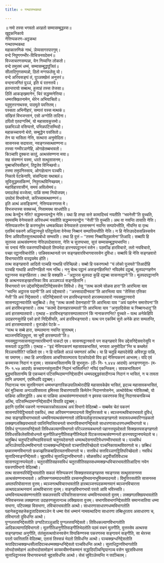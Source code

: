 ```yaml
---
title: ० गन्थारम्भकथा

---
```

॥ नमो तस्स भगवतो अरहतो सम्मासम्बुद्धस्स॥  
खुद्दकनिकाये  
नेत्तिप्पकरण-अट्ठकथा  
गन्थारम्भकथा  
महाकारुणिकं नाथं, ञेय्यसागरपारगुम्।  
वन्दे निपुणगम्भीर-विचित्रनयदेसनं॥  
विज्जाचरणसम्पन्ना, येन निय्यन्ति लोकतो।  
वन्दे तमुत्तमं धम्मं, सम्मासम्बुद्धपूजितं॥  
सीलादिगुणसम्पन्नो, ठितो मग्गफलेसु यो।  
वन्दे अरियसङ्घं तं, पुञ्ञक्खेत्तं अनुत्तरं॥  
वन्दनाजनितं पुञ्ञं, इति यं रतनत्तये।  
हतन्तरायो सब्बत्थ, हुत्वाहं तस्स तेजसा॥  
ठितिं आकङ्खमानेन, चिरं सद्धम्मनेत्तिया।  
धम्मरक्खितनामेन, थेरेन अभियाचितो॥  
पदुमुत्तरनाथस्स, पादमूले पवत्तितम्।  
पस्सता अभिनीहारं, सम्पत्तं यस्स मत्थकं॥  
संखित्तं विभजन्तानं, एसो अग्गोति तादिना।  
ठपितो एतदग्गस्मिं, यो महासावकुत्तमो॥  
छळभिञ्ञो वसिप्पत्तो, पभिन्नपटिसम्भिदो।  
महाकच्चायनो थेरो, सम्बुद्धेन पसंसितो॥  
तेन या भासिता नेत्ति, सत्थारा अनुमोदिता।  
सासनस्स सदायत्ता, नवङ्गस्सत्थवण्णना॥  
तस्सा गम्भीरञाणेहि, ओगाहेतब्बभावतो।  
किञ्चापि दुक्करा कातुं, अत्थसंवण्णना मया॥  
सह संवण्णनं यस्मा, धरते सत्थुसासनम्।  
पुब्बाचरियसीहानं, तिट्ठतेव विनिच्छयो॥  
तस्मा तमुपनिस्साय, ओगाहेत्वान पञ्चपि।  
निकाये पेटकेनापि, संसन्दित्वा यथाबलं॥  
सुविसुद्धमसंकिण्णं, निपुणत्थविनिच्छयम्।  
महाविहारवासीनं, समयं अविलोमयं॥  
पमादलेखं वज्जेत्वा, पाळिं सम्मा नियोजयम्।  
उपदेसं विभावेन्तो, करिस्सामत्थवण्णनं॥  
इति अत्थं असङ्किण्णं, नेत्तिप्पकरणस्स मे।  
विभजन्तस्स सक्कच्चं, निसामयथ साधवोति॥  
तत्थ केनट्ठेन नेत्ति? सद्धम्मनयनट्ठेन नेत्ति। यथा हि तण्हा सत्ते कामादिभवं नयतीति ‘‘भवनेत्ती’’ति वुच्चति, एवमयम्पि वेनेय्यसत्ते अरियधम्मं नयतीति सद्धम्मनयनट्ठेन ‘‘नेत्ती’’ति वुच्चति। अथ वा नयन्ति तायाति नेत्ति। नेत्तिप्पकरणेन हि करणभूतेन धम्मकथिका वेनेय्यसत्ते दस्सनमग्गं नयन्ति सम्पापेन्तीति, नीयन्ति वा एत्थ एतस्मिं पकरणे अधिट्ठानभूते पतिट्ठापेत्वा वेनेय्या निब्बानं सम्पापियन्तीति नेत्ति। न हि नेत्तिउपदेससन्निस्सयेन विना अविपरीतसुत्तत्थावबोधो सम्भवति। तथा हि वुत्तं – ‘‘तस्मा निब्बायितुकामेना’’तिआदि। सब्बापि हि सुत्तस्स अत्थसंवण्णना नेत्तिउपदेसायत्ता, नेत्ति च सुत्तप्पभवा, सुत्तं सम्मासम्बुद्धप्पभवन्ति।  
सा पनायं नेत्ति पकरणपरिच्छेदतो तिप्पभेदा हारनयपट्ठानानं वसेन। पठमञ्हि हारविचारो, ततो नयविचारो, पच्छा पट्ठानविचारोति। पाळिववत्थानतो पन सङ्गहवारविभागवारवसेन दुविधा। सब्बापि हि नेत्ति सङ्गहवारो विभागवारोति वारद्वयमेव होति।  
तत्थ सङ्गहवारो आदितो पञ्चहि गाथाहि परिच्छिन्नो। सब्बो हि पकरणत्थो ‘‘यं लोको पूजयते’’तिआदीहि पञ्चहि गाथाहि अपरिग्गहितो नाम नत्थि। ननु चेत्थ पट्ठानं असङ्गहितन्ति? नयिदमेवं दट्ठब्बं, मूलपदग्गहणेन पट्ठानस्स सङ्गहितत्ता। तथा हि वक्खति – ‘‘अट्ठारस मूलपदा कुहिं दट्ठब्बा सासनपट्ठाने’’ति। मूलपदपट्ठानानि हि अत्थनयसङ्खारत्तिका विय अञ्ञमञ्ञं सङ्गहितानि।  
विभागवारो पन उद्देसनिद्देसपटिनिद्देसवसेन तिविधो। तेसु ‘‘तत्थ कतमे सोळस हारा’’ति आरभित्वा याव ‘‘भवन्ति अट्ठारस पदानी’’ति अयं उद्देसवारो। ‘‘अस्सादादीनवता’’ति आरभित्वा याव ‘‘तेत्तिंसा एत्तिका नेत्ती’’ति अयं निद्देसवारो। पटिनिद्देसवारो पन हारविभङ्गवारो हारसम्पातवारो नयसमुट्ठानवारो सासनपट्ठानवारोति चतुब्बिधो। तेसु ‘‘तत्थ कतमो देसनाहारो’’ति आरभित्वा याव ‘‘अयं पहानेन समारोपना’’ति अयं हारविभङ्गवारो। तत्थ ‘‘कतमो देसनाहारसम्पातो’’ति आरभित्वा याव ‘‘अनुपादिसेसा च निब्बानधातू’’ति अयं हारसम्पातवारो। एत्थाह – हारविभङ्गहारसम्पातवारानं किं नानाकरणन्ति? वुच्चते – यत्थ अनेकेहिपि उदाहरणसुत्तेहि एको हारो निद्दिसीयति, अयं हारविभङ्गवारो। यत्थ पन एकस्मिं सुत्ते अनेके हारा सम्पतन्ति, अयं हारसम्पातवारो। वुत्तञ्हेतं पेटके –  
‘‘यत्थ च सब्बे हारा, सम्पतमाना नयन्ति सुत्तत्थम्।  
ब्यञ्जनविधिपुथुत्ता, सा भूमी हारसम्पातो’’ति॥  
नयसमुट्ठानसासनपट्ठानवारविभागो पाकटो एव। सासनपट्ठानवारो पन सङ्गहवारे विय उद्देसनिद्देसवारेसुपि न सरूपतो उद्धटोति। एत्थाह – ‘‘इदं नेत्तिप्पकरणं महासावकभासितं, भगवता अनुमोदित’’न्ति च कथमेतं विञ्ञायतीति? पाळितो एव। न हि पाळितो अञ्ञं पमाणतरं अत्थि। या हि चतूहि महापदेसेहि अविरुद्धा पाळि, सा पमाणम्। तथा हि अगरहिताय आचरियपरम्पराय पेटकोपदेसो विय इदं नेत्तिप्पकरणं आभतम्। यदि एवं कस्मास्स निदानं न वुत्तम्। सावकभासितानम्पि हि सुभसुत्त- (दी॰ नि॰ १.४४४ आदयो) अनङ्गणसुत्त- (म॰ नि॰ १.५७ आदयो) कच्चायनसंयुत्तादीनं निदानं भासितन्ति? नयिदं एकन्तिकम्। सावकभासितानं बुद्धभासितानम्पि हि एकच्चानं पटिसम्भिदामग्गनिद्देसादीनं धम्मपदबुद्धवंसादीनञ्च निदानं न भासितं, न च तावता तानि अप्पमाणं, एवमिधापि दट्ठब्बम्।  
निदानञ्च नाम सुत्तविनयानं धम्मभण्डागारिकउपालित्थेरादीहि महासावकेहेव भासितं, इदञ्च महासावकभासितं, थेरं मुञ्चित्वा अनञ्ञविसयत्ता इमिस्सा विचारणायाति किमेतेन निदानगवेसनेन, अत्थोयेवेत्थ गवेसितब्बो, यो पाळिया अविरुद्धोति। अथ वा पाळिया अत्थसंवण्णनाभावतो न इमस्स पकरणस्स विसुं निदानवचनकिच्चं अत्थि, पटिसम्भिदामग्गनिद्देसादीनं वियाति दट्ठब्बम्।  
इदानि एतस्मिं पकरणे नानप्पकारकोसल्लत्थं अयं विभागो वेदितब्बो – सब्बमेव चेतं पकरणं सासनपरियेट्ठिभावतो एकविधं, तथा अरियमग्गसम्पादनतो विमुत्तिरसतो च। ब्यञ्जनत्थविचारभावतो दुविधं, तथा सङ्गहविभागभावतो धम्मविनयत्थसंवण्णनतो लोकियलोकुत्तरत्थसङ्गहणतो रूपारूपधम्मपरिग्गाहकतो लक्खणलक्खियभावतो पवत्तिनिवत्तिवचनतो सभागविसभागनिद्देसतो साधारणासाधारणधम्मविभागतो च।  
तिविधं पुग्गलत्तयनिद्देसतो तिविधकल्याणविभागतो परिञ्ञत्तयकथनतो पहानत्तयूपदेसतो सिक्खत्तयसङ्गहणतो तिविधसंकिलेसविसोधनतो मूलगीतिअनुगीतिसङ्गीतिभेदतो पिटकत्तयत्थसंवण्णनतो हारनयपट्ठानप्पभेदतो च।  
चतुब्बिधं चतुप्पटिसम्भिदाविसयतो चतुनयदेसनतो धम्मत्थदेसनापटिवेधगम्भीरभावतो च। पञ्चविधं अभिञ्ञेय्यादिधम्मविभागतो पञ्चक्खन्धनिद्देसतो पञ्चगतिपरिच्छेदतो पञ्चनिकायत्थविवरणतो च। छब्बिधं छळारम्मणविभागतो छअज्झत्तिकबाहिरायतनविभागतो च। सत्तविधं सत्तविञ्ञाणट्ठितिपरिच्छेदतो। नवविधं सुत्तादिनवङ्गनिद्देसतो। चुद्दसविधं सुत्ताधिट्ठानविभागतो। सोळसविधं अट्ठवीसतिविधञ्च सासनपट्ठानप्पभेदतो। चतुरासीतिसहस्सविधं चतुरासीतिसहस्सधम्मक्खन्धविचारभावतोतिआदिना नयेन पकरणविभागो वेदितब्बो।  
तत्थ सासनपरियेट्ठिभावतोति सकलं नेत्तिप्पकरणं सिक्खत्तयसङ्गहस्स नवङ्गस्स सत्थुसासनस्स अत्थसंवण्णनाभावतो। अरियमग्गसम्पादनतोति दस्सनभूमिभावनाभूमिसम्पादनतो। विमुत्तिरसतोति सासनस्स अमतपरियोसानत्ता वुत्तम्। ब्यञ्जनत्थविचारभावतोति हारब्यञ्जनपदकम्मनयानं ब्यञ्जनविचारत्ता अत्थपदअत्थनयानं अत्थविचारत्ता वुत्तम्। सङ्गहविभागभावो परतो आवि भविस्सति। धम्मविनयत्थसंवण्णनतोति सकलस्सापि परियत्तिसासनस्स धम्मविनयभावतो वुत्तम्। लक्खणलक्खियभावतोति नेत्तिवचनस्स लक्खणत्ता उदाहरणसुत्तानञ्च लक्खियत्ता वुत्तम्। सभागविसभागनिद्देसतोति समानजातिया धम्मा सभागा, पटिपक्खा विसभागा, तंविचारभावतोति अत्थो। साधारणासाधारणधम्मविभागतोति पहानेकट्ठसहजेकट्ठतादिसामञ्ञेन ये धम्मा येसं धम्मानं नामवत्थादिना साधारणा तब्बिधुरताय असाधारणा च, तंविभागतो दुविधन्ति अत्थो।  
पुग्गलत्तयनिद्देसतोति उग्घटितञ्ञुआदि पुग्गलत्तयनिद्देसतो। तिविधकल्याणविभागतोति आदिकल्याणादिविभागतो। मूलगीतिअनुगीतिसङ्गीतिभेदतोति पठमं वचनं मूलगीति, वुत्तस्सेव अत्थस्स सङ्गहगाथा अनुगीति, तंतंसुत्तत्थयोजनवसेन विप्पकिण्णस्स पकरणस्स सङ्गायनं सङ्गीति, सा थेरस्स परतो पवत्तिताति वेदितब्बा, एतासं तिस्सन्नं भेदतो तिविधन्ति अत्थो। पञ्चक्खन्धनिद्देसतोति रूपादिपञ्चक्खन्धसीलादिपञ्चधम्मक्खन्धनिद्देसतो पञ्चविधन्ति अत्थो। सुत्ताधिट्ठानविभागतोति लोभदोसमोहानं अलोभादोसामोहानं कायवचीमनोकम्मानं सद्धादिपञ्चिन्द्रियानञ्च वसेन चुद्दसविधस्स सुत्ताधिट्ठानस्स विभागवचनतो चुद्दसविधन्ति अत्थो। सेसं सुविञ्ञेय्यन्ति न पपञ्चितम्।  